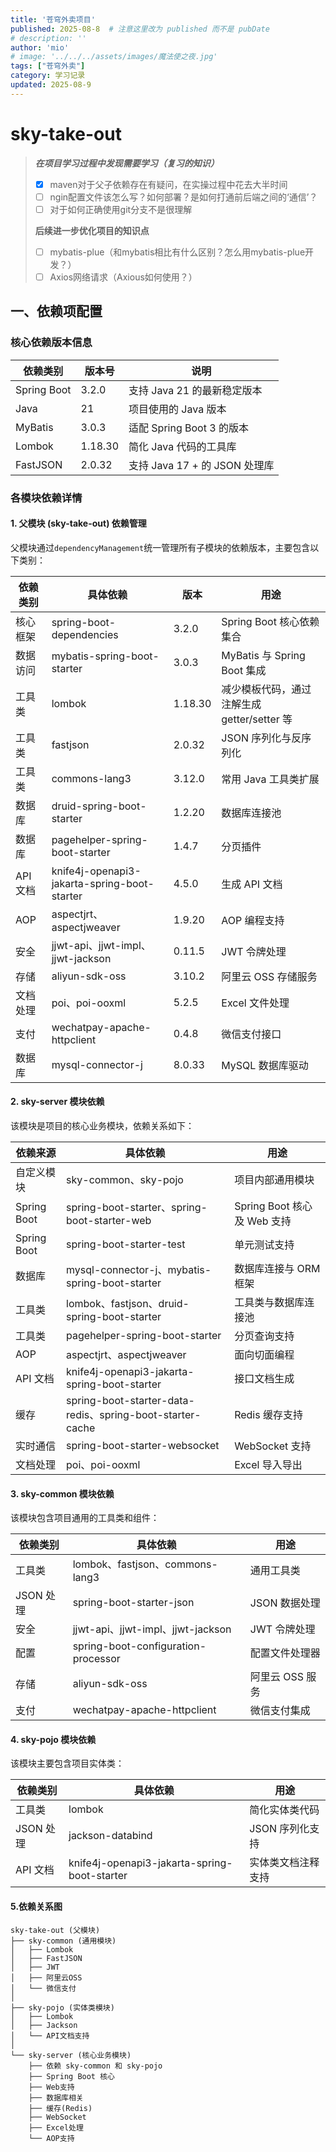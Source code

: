 ```yaml
---
title: '苍穹外卖项目'
published: 2025-08-8  # 注意这里改为 published 而不是 pubDate
# description: ''
author: 'mio'
# image: '../../../assets/images/魔法使之夜.jpg'
tags: ["苍穹外卖"]
category: 学习记录
updated: 2025-08-9
---
```


# sky-take-out

>***在项目学习过程中发现需要学习（复习的知识）***
>
>- [x] maven对于父子依赖存在有疑问，在实操过程中花去大半时间
>- [ ] ngin配置文件该怎么写？如何部署？是如何打通前后端之间的‘通信’？
>- [ ] 对于如何正确使用git分支不是很理解
>
>**后续进一步优化项目的知识点**
>
>- [ ] mybatis-plue（和mybatis相比有什么区别？怎么用mybatis-plue开发？）
>- [ ] Axios网络请求（Axious如何使用？）

## 一、依赖项配置

### 核心依赖版本信息

| 依赖类别    | 版本号  | 说明                          |
| ----------- | ------- | ----------------------------- |
| Spring Boot | 3.2.0   | 支持 Java 21 的最新稳定版本   |
| Java        | 21      | 项目使用的 Java 版本          |
| MyBatis     | 3.0.3   | 适配 Spring Boot 3 的版本     |
| Lombok      | 1.18.30 | 简化 Java 代码的工具库        |
| FastJSON    | 2.0.32  | 支持 Java 17 + 的 JSON 处理库 |

### 各模块依赖详情

#### 1. 父模块 (sky-take-out) 依赖管理

父模块通过`dependencyManagement`统一管理所有子模块的依赖版本，主要包含以下类别：

| 依赖类别 | 具体依赖                                     | 版本    | 用途                                        |
| -------- | -------------------------------------------- | ------- | ------------------------------------------- |
| 核心框架 | spring-boot-dependencies                     | 3.2.0   | Spring Boot 核心依赖集合                    |
| 数据访问 | mybatis-spring-boot-starter                  | 3.0.3   | MyBatis 与 Spring Boot 集成                 |
| 工具类   | lombok                                       | 1.18.30 | 减少模板代码，通过注解生成 getter/setter 等 |
| 工具类   | fastjson                                     | 2.0.32  | JSON 序列化与反序列化                       |
| 工具类   | commons-lang3                                | 3.12.0  | 常用 Java 工具类扩展                        |
| 数据库   | druid-spring-boot-starter                    | 1.2.20  | 数据库连接池                                |
| 数据库   | pagehelper-spring-boot-starter               | 1.4.7   | 分页插件                                    |
| API 文档 | knife4j-openapi3-jakarta-spring-boot-starter | 4.5.0   | 生成 API 文档                               |
| AOP      | aspectjrt、aspectjweaver                     | 1.9.20  | AOP 编程支持                                |
| 安全     | jjwt-api、jjwt-impl、jjwt-jackson            | 0.11.5  | JWT 令牌处理                                |
| 存储     | aliyun-sdk-oss                               | 3.10.2  | 阿里云 OSS 存储服务                         |
| 文档处理 | poi、poi-ooxml                               | 5.2.5   | Excel 文件处理                              |
| 支付     | wechatpay-apache-httpclient                  | 0.4.8   | 微信支付接口                                |
| 数据库   | mysql-connector-j                            | 8.0.33  | MySQL 数据库驱动                            |

#### 2. sky-server 模块依赖

该模块是项目的核心业务模块，依赖关系如下：

| 依赖来源    | 具体依赖                                                  | 用途                        |
| ----------- | --------------------------------------------------------- | --------------------------- |
| 自定义模块  | sky-common、sky-pojo                                      | 项目内部通用模块            |
| Spring Boot | spring-boot-starter、spring-boot-starter-web              | Spring Boot 核心及 Web 支持 |
| Spring Boot | spring-boot-starter-test                                  | 单元测试支持                |
| 数据库      | mysql-connector-j、mybatis-spring-boot-starter            | 数据库连接与 ORM 框架       |
| 工具类      | lombok、fastjson、druid-spring-boot-starter               | 工具类与数据库连接池        |
| 工具类      | pagehelper-spring-boot-starter                            | 分页查询支持                |
| AOP         | aspectjrt、aspectjweaver                                  | 面向切面编程                |
| API 文档    | knife4j-openapi3-jakarta-spring-boot-starter              | 接口文档生成                |
| 缓存        | spring-boot-starter-data-redis、spring-boot-starter-cache | Redis 缓存支持              |
| 实时通信    | spring-boot-starter-websocket                             | WebSocket 支持              |
| 文档处理    | poi、poi-ooxml                                            | Excel 导入导出              |

#### 3. sky-common 模块依赖

该模块包含项目通用的工具类和组件：

| 依赖类别  | 具体依赖                            | 用途            |
| --------- | ----------------------------------- | --------------- |
| 工具类    | lombok、fastjson、commons-lang3     | 通用工具类      |
| JSON 处理 | spring-boot-starter-json            | JSON 数据处理   |
| 安全      | jjwt-api、jjwt-impl、jjwt-jackson   | JWT 令牌处理    |
| 配置      | spring-boot-configuration-processor | 配置文件处理器  |
| 存储      | aliyun-sdk-oss                      | 阿里云 OSS 服务 |
| 支付      | wechatpay-apache-httpclient         | 微信支付集成    |

#### 4. sky-pojo 模块依赖

该模块主要包含项目实体类：

| 依赖类别  | 具体依赖                                     | 用途               |
| --------- | -------------------------------------------- | ------------------ |
| 工具类    | lombok                                       | 简化实体类代码     |
| JSON 处理 | jackson-databind                             | JSON 序列化支持    |
| API 文档  | knife4j-openapi3-jakarta-spring-boot-starter | 实体类文档注释支持 |

#### 5.依赖关系图

```plaintext
sky-take-out (父模块)
├── sky-common (通用模块)
│   ├── Lombok
│   ├── FastJSON
│   ├── JWT
│   ├── 阿里云OSS
│   └── 微信支付
│
├── sky-pojo (实体类模块)
│   ├── Lombok
│   ├── Jackson
│   └── API文档支持
│
└── sky-server (核心业务模块)
    ├── 依赖 sky-common 和 sky-pojo
    ├── Spring Boot 核心
    ├── Web支持
    ├── 数据库相关
    ├── 缓存(Redis)
    ├── WebSocket
    ├── Excel处理
    └── AOP支持
```
